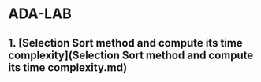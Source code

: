 # ADA-LAB

## 1. [Selection Sort method and compute its time complexity](Selection Sort method and compute its time complexity.md)
